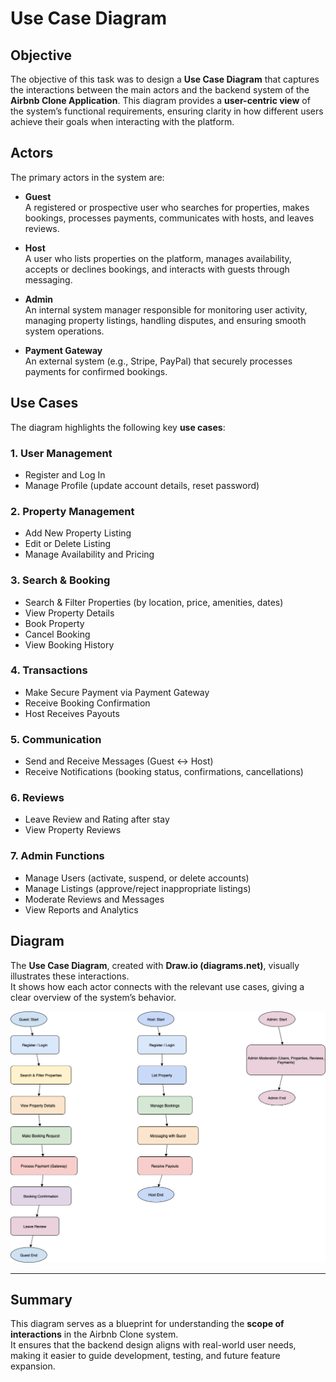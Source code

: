 # Use Case Diagram

## Objective
The objective of this task was to design a **Use Case Diagram** that captures the interactions between the main actors and the backend system of the **Airbnb Clone Application**.
This diagram provides a **user-centric view** of the system’s functional requirements, ensuring clarity in how different users achieve their goals when interacting with the platform.  

## Actors
The primary actors in the system are:  

- **Guest**  
  A registered or prospective user who searches for properties, makes bookings, processes payments, communicates with hosts, and leaves reviews.  

- **Host**  
  A user who lists properties on the platform, manages availability, accepts or declines bookings, and interacts with guests through messaging.  

- **Admin**  
  An internal system manager responsible for monitoring user activity, managing property listings, handling disputes, and ensuring smooth system operations.  

- **Payment Gateway**  
  An external system (e.g., Stripe, PayPal) that securely processes payments for confirmed bookings.  

## Use Cases
The diagram highlights the following key **use cases**:  

### 1. **User Management**
- Register and Log In  
- Manage Profile (update account details, reset password)  

### 2. **Property Management**
- Add New Property Listing  
- Edit or Delete Listing  
- Manage Availability and Pricing  

### 3. **Search & Booking**
- Search & Filter Properties (by location, price, amenities, dates)  
- View Property Details  
- Book Property  
- Cancel Booking  
- View Booking History  

### 4. **Transactions**
- Make Secure Payment via Payment Gateway  
- Receive Booking Confirmation  
- Host Receives Payouts  

### 5. **Communication**
- Send and Receive Messages (Guest ↔ Host)  
- Receive Notifications (booking status, confirmations, cancellations)  

### 6. **Reviews**
- Leave Review and Rating after stay  
- View Property Reviews  

### 7. **Admin Functions**
- Manage Users (activate, suspend, or delete accounts)  
- Manage Listings (approve/reject inappropriate listings)  
- Moderate Reviews and Messages  
- View Reports and Analytics  

## Diagram
The **Use Case Diagram**, created with **Draw.io (diagrams.net)**, visually illustrates these interactions.  
It shows how each actor connects with the relevant use cases, giving a clear overview of the system’s behavior.  

![Airbnb Use Case Diagram](ALX%20Airbnb%20Use%20Case%20Diagram.png)

---

## Summary
This diagram serves as a blueprint for understanding the **scope of interactions** in the Airbnb Clone system.  
It ensures that the backend design aligns with real-world user needs, making it easier to guide development, testing, and future feature expansion.  
